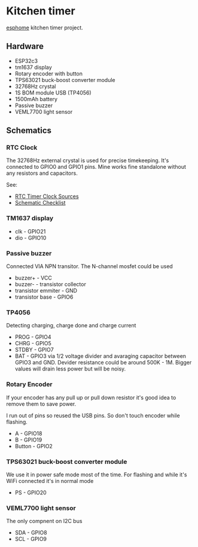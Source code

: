 # Kitchen timer

[esphome](https://github.com/esphome/esphome) kitchen timer project.

## Hardware

 * ESP32c3
 * tm1637 display
 * Rotary encoder with button
 * TPS63021 buck-boost converter module
 * 32768Hz crystal
 * 1S BOM module USB (TP4056)
 * 1500mAh battery
 * Passive buzzer
 * VEML7700 light sensor

## Schematics

### RTC Clock

The 32768Hz external crystal is used for precise timekeeping. It's connected to GPIO0 and GPIO1 pins. Mine works fine standalone without any resistors and capacitors.

See:

* [RTC Timer Clock Sources](https://docs.espressif.com/projects/esp-idf/en/v5.2/esp32c6/api-reference/system/system_time.html#rtc-timer-clock-sources)
* [Schematic Checklist](https://docs.espressif.com/projects/esp-hardware-design-guidelines/en/latest/esp32c6/schematic-checklist.html#rtc-clock-source-optional)

### TM1637 display

* clk - GPIO21
* dio - GPIO10

### Passive buzzer

Connected VIA NPN transitor. The N-channel mosfet could be used

* buzzer+ - VCC
* buzzer- - transistor collector
* transistor emmiter - GND
* transistor base - GPIO6

### TP4056

Detecting charging, charge done and charge current

* PROG - GPIO4
* CHRG - GPIO5
* STDBY - GPIO7
* BAT - GPIO3 via 1/2 voltage divider and avaraging capacitor between GPIO3 and GND. Devider resistance could be around 500K - 1M. Bigger values will drain less power but will be noisy.

### Rotary Encoder

If your encoder has any pull up or pull down resistor it's good idea to remove them to save power.

I run out of pins so reused the USB pins. So don't touch encoder while flashing.

* A - GPIO18
* B - GPIO19
* Button - GPIO2

### TPS63021 buck-boost converter module

We use it in power safe mode most of the time. For flashing and while it's WiFi connected it's in normal mode

* PS - GPIO20

### VEML7700 light sensor

The only compnent on I2C bus

* SDA - GPIO8
* SCL - GPIO9
